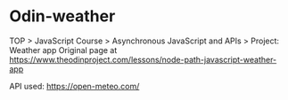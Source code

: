 # Odin-weather

TOP > JavaScript Course > Asynchronous JavaScript and APIs  > Project: Weather app
Original page at https://www.theodinproject.com/lessons/node-path-javascript-weather-app

API used: https://open-meteo.com/